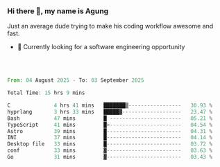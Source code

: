 ### Hi there 👋, my name is Agung
Just an average dude trying to make his coding workflow awesome and fast.

<!--
**agungfir98/agungfir98** is a ✨ _special_ ✨ repository because its `README.md` (this file) appears on your GitHub profile.
-->

- 🔭 Currently looking for a software engineering opportunity
<br/>
<br/>
<!--START_SECTION:waka-->

```rust
From: 04 August 2025 - To: 03 September 2025

Total Time: 15 hrs 9 mins

C              4 hrs 41 mins   ███████▒-----------------   30.93 %
hyprlang       3 hrs 33 mins   █████▓-------------------   23.47 %
Bash           47 mins         █ -----------------------   05.21 %
TypeScript     41 mins         █>-----------------------   04.54 %
Astro          39 mins         █------------------------   04.31 %
INI            37 mins         █------------------------   04.14 %
Desktop file   33 mins         █------------------------   03.72 %
conf           33 mins         ▓------------------------   03.63 %
Go             31 mins         ▓------------------------   03.43 %
```

<!--END_SECTION:waka-->
